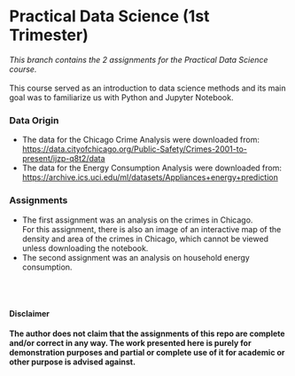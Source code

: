 # Practical Data Science (1st Trimester)
*This branch contains the 2 assignments for the Practical Data Science course.*<br><br>
This course served as an introduction to data science methods and its main goal was to familiarize us with Python and Jupyter Notebook. 
<br>


### Data Origin
- The data for the Chicago Crime Analysis were downloaded from: https://data.cityofchicago.org/Public-Safety/Crimes-2001-to-present/ijzp-q8t2/data <br>
- The data for the Energy Consumption Analysis were downloaded from: https://archive.ics.uci.edu/ml/datasets/Appliances+energy+prediction

### Assignments
- The first assignment was an analysis on the crimes in Chicago. <br> For this assignment, there is also an image of an interactive map of the density and area of the crimes in Chicago, which cannot be viewed unless downloading the notebook.
- The second assignment was an analysis on household energy consumption.

<br><br>
#### Disclaimer 
**The author does not claim that the assignments of this repo are complete and/or correct in any way. The work presented here is purely for demonstration purposes and partial or complete use of it for academic or other purpose is advised against.**
